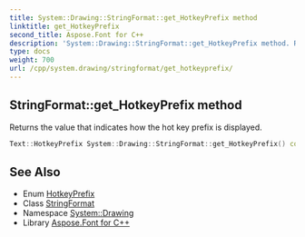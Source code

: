 ```yaml
---
title: System::Drawing::StringFormat::get_HotkeyPrefix method
linktitle: get_HotkeyPrefix
second_title: Aspose.Font for C++
description: 'System::Drawing::StringFormat::get_HotkeyPrefix method. Returns the value that indicates how the hot key prefix is displayed in C++.'
type: docs
weight: 700
url: /cpp/system.drawing/stringformat/get_hotkeyprefix/
---
```

## StringFormat::get_HotkeyPrefix method


Returns the value that indicates how the hot key prefix is displayed.

```cpp
Text::HotkeyPrefix System::Drawing::StringFormat::get_HotkeyPrefix() const
```

## See Also

* Enum [HotkeyPrefix](../../../system.drawing.text/hotkeyprefix/)
* Class [StringFormat](../)
* Namespace [System::Drawing](../../)
* Library [Aspose.Font for C++](../../../)
